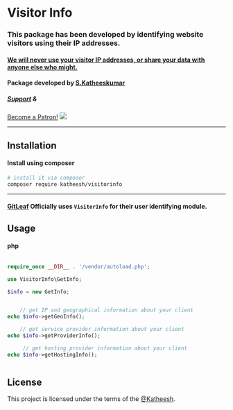 # Visitor Info

### This package has been developed by identifying website visitors using their IP addresses. 
#### [We will never use your visitor IP addresses, or share your data with anyone else who might.](https://gitleaf.com/privacy-policy)
#### Package developed by [S.Katheeskumar](https://katheesh.github.io) 
##### [Support](https://www.patreon.com/bePatron?u=32135007) &
<a href="https://www.patreon.com/bePatron?u=32135007" data-patreon-widget-type="become-patron-button">Become a Patron!</a><script async src="https://c6.patreon.com/becomePatronButton.bundle.js"></script>
<img src="https://gitleaf.com/img/quote.png"/>
<hr/>

## Installation

#### Install using composer
```bash
# install it via composer
composer require katheesh/visitorinfo

```
<hr>

#### [GitLeaf](https://gitleaf.com/) Officially uses `VisitorInfo` for their user identifying module.

## Usage

#### php

```php

require_once __DIR__ . '/vendor/autoload.php';

use VisitorInfo\GetInfo;

$info = new GetInfo;


    // get IP and geographical information about your client
echo $info->getGeoInfo();

    // get service provider information about your client
echo $info->getProviderInfo();

     // get hosting provider information about your client
echo $info->getHostingInfo();



```


## License

This project is licensed under the terms of the
[@Katheesh](https://katheesh.gitleaf.com/).